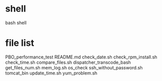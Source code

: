 # shell
bash shell

# file list
PBO_performance_test
README.md
check_date.sh
check_rpm_install.sh
check_time.sh
compare_files.sh
dispatcher_transcode_bash
get_files_num.sh
mem_log.sh
os_check
ssh_without_password.sh
tomcat_bin
update_time.sh
yum_problem.sh
